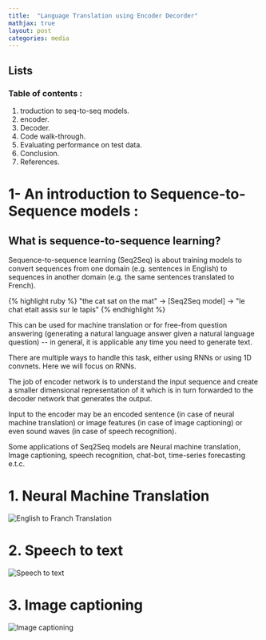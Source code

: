 ```yaml
---
title:  "Language Translation using Encoder Decorder"
mathjax: true
layout: post
categories: media
---
```



## Lists

### Table of contents :
1. troduction to seq-to-seq models.
2. encoder.
3. Decoder.
4. Code walk-through.
5. Evaluating performance on test data.
6. Conclusion.
7. References.


# 1- An introduction to Sequence-to-Sequence models :

## What is sequence-to-sequence learning?
Sequence-to-sequence learning (Seq2Seq) is about training models to convert sequences from one domain (e.g. sentences in English) to sequences in another domain (e.g. the same sentences translated to French).

{% highlight ruby %}
"the cat sat on the mat" -> [Seq2Seq model] -> "le chat etait assis sur le tapis"
{% endhighlight %}


This can be used for machine translation or for free-from question answering (generating a natural language answer given a natural language question) -- in general, it is applicable any time you need to generate text.

There are multiple ways to handle this task, either using RNNs or using 1D convnets. Here we will focus on RNNs.


The job of encoder network is to understand the input sequence and create a smaller dimensional representation of it which is in turn forwarded to the decoder network that generates the output.

Input to the encoder may be an encoded sentence (in case of neural machine translation) or image features (in case of image captioning) or even sound waves (in case of speech recognition).

Some applications of Seq2Seq models are Neural machine translation, Image captioning, speech recognition, chat-bot, time-series forecasting e.t.c.


# 1. Neural Machine Translation

![English to Franch Translation](https://blog.keras.io/img/seq2seq/seq2seq-teacher-forcing.png)


# 2. Speech to text

![Speech to text](https://miro.medium.com/max/3932/1*nJNxFmJaHxyJTtVFkhGTlg.png)

# 3. Image captioning

![Image captioning](https://data-flair.training/blogs/wp-content/uploads/sites/2/2019/11/Model-of-Image-Caption-Generator-python-project.png)

